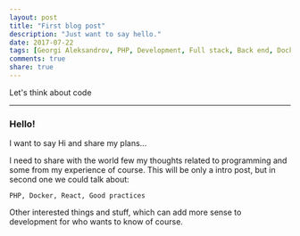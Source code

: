 ```yaml
---
layout: post
title: "First blog post"
description: "Just want to say hello."
date: 2017-07-22
tags: [Georgi Aleksandrov, PHP, Development, Full stack, Back end, Docker, React.js, Redux]
comments: true
share: true
---
```


Let's think about code

---

### Hello!

I want to say Hi and share my plans...

I need to share with the world few my thoughts related to programming and some from my experience of course.
This will be only a intro post, but in second one we could talk about:

```
PHP, Docker, React, Good practices
```
Other interested things and stuff, which can add more sense to development for who wants to know of course.
